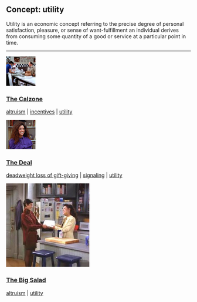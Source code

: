 ## Concept: utility

Utility is an economic concept referring to the precise degree of personal satisfaction, pleasure, or sense of want-fulfillment an individual derives from consuming some quantity of a good or service at a particular point in time.

<hr>
<div class="clip-listing">
<img src="media/icons/calzone.jpg" alt="The Calzone icon">

### [The Calzone](../../clip/75/)

[altruism](/concept/altruism/) | [incentives](/concept/incentives/) | [utility](/concept/utility/)
</div>

<div class="clip-listing">
<img src="media/icons/deal_clip2.jpg" alt="The Deal icon">

### [The Deal](../../clip/16/)

[deadweight loss of gift-giving](/concept/deadweight-loss-of-gift-giving/) | [signaling](/concept/signaling/) | [utility](/concept/utility/)
</div>

<div class="clip-listing">
<img src="media/icons/seinfeld_big_salad.jpg" alt="The Big Salad icon">

### [The Big Salad](../../clip/98/)

[altruism](/concept/altruism/) | [utility](/concept/utility/)
</div>

